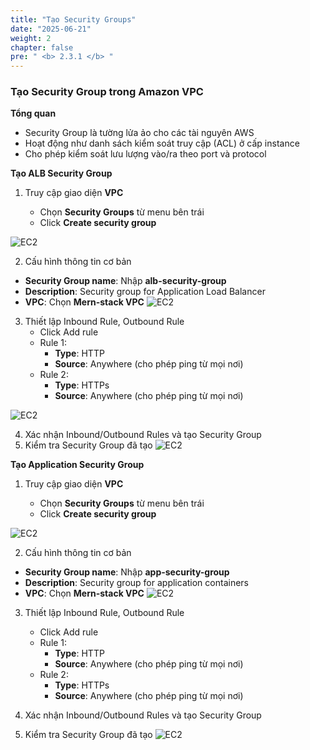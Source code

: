```yaml
---
title: "Tạo Security Groups"
date: "2025-06-21"
weight: 2
chapter: false
pre: " <b> 2.3.1 </b> "
---
```


### Tạo Security Group trong Amazon VPC

**Tổng quan**

- Security Group là tường lửa ảo cho các tài nguyên AWS
- Hoạt động như danh sách kiểm soát truy cập (ACL) ở cấp instance
- Cho phép kiểm soát lưu lượng vào/ra theo port và protocol

**Tạo ALB Security Group**

1. Truy cập giao diện **VPC**

   - Chọn **Security Groups** từ menu bên trái
   - Click **Create security group**

![EC2](/images/2.prerequisite/2.3/2.3.1/1.png)

2. Cấu hình thông tin cơ bản

- **Security Group name**: Nhập **alb-security-group**
- **Description**: Security group for Application Load Balancer
- **VPC**: Chọn **Mern-stack VPC**
  ![EC2](/images/2.prerequisite/2.3/2.3.1/2.png)

3. Thiết lập Inbound Rule, Outbound Rule
   - Click Add rule
   - Rule 1:
     - **Type**: HTTP
     - **Source**: Anywhere (cho phép ping từ mọi nơi)
   - Rule 2:
     - **Type**: HTTPs
     - **Source**: Anywhere (cho phép ping từ mọi nơi)

![EC2](/images/2.prerequisite/2.3/2.3.1/3.png)

4. Xác nhận Inbound/Outbound Rules và tạo Security Group
5. Kiểm tra Security Group đã tạo
   ![EC2](/images/2.prerequisite/2.3/2.3.1/4.png)

**Tạo Application Security Group**

1. Truy cập giao diện **VPC**

   - Chọn **Security Groups** từ menu bên trái
   - Click **Create security group**

![EC2](/images/2.prerequisite/2.3/2.3.1/1.png)

2. Cấu hình thông tin cơ bản

- **Security Group name**: Nhập **app-security-group**
- **Description**: Security group for application containers
- **VPC**: Chọn **Mern-stack VPC**
  ![EC2](/images/2.prerequisite/2.3/2.3.1/5.png)

3. Thiết lập Inbound Rule, Outbound Rule

   - Click Add rule
   - Rule 1:
     - **Type**: HTTP
     - **Source**: Anywhere (cho phép ping từ mọi nơi)
   - Rule 2:
     - **Type**: HTTPs
     - **Source**: Anywhere (cho phép ping từ mọi nơi)

4. Xác nhận Inbound/Outbound Rules và tạo Security Group
5. Kiểm tra Security Group đã tạo
   ![EC2](/images/2.prerequisite/2.3/2.3.1/6.png)
